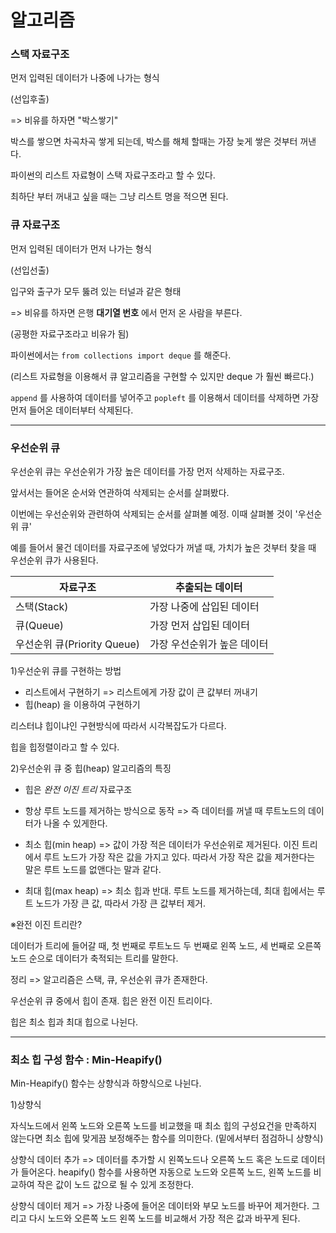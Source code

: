 # 알고리즘



### 스택 자료구조



먼저 입력된 데이터가 나중에 나가는 형식

(선입후출)

=> 비유를 하자면 "박스쌓기"

박스를 쌓으면 차곡차곡 쌓게 되는데, 박스를 해체 할때는 가장 늦게 쌓은 것부터 꺼낸다.



파이썬의 리스트 자료형이 스택 자료구조라고 할 수 있다.

최하단 부터 꺼내고 싶을 때는 그냥 리스트 명을 적으면 된다.



### 큐 자료구조



먼저 입력된 데이터가 먼저 나가는 형식

(선입선출)

입구와 출구가 모두 뚫려  있는 터널과 같은 형태

=> 비유를 하자면 은행 **대기열 번호** 에서 먼저 온 사람을 부른다.

(공평한 자료구조라고 비유가 됨)



파이썬에서는 `from collections import deque` 를 해준다.

(리스트 자료형을 이용해서 큐 알고리즘을 구현할 수 있지만 deque 가 훨씬 빠르다.)

`append` 를 사용하여 데이터를 넣어주고 `popleft` 를 이용해서 데이터를 삭제하면 가장 먼저 들어온 데이터부터 삭제된다.

<hr>

### 우선순위 큐



우선순위 큐는 우선순위가 가장 높은 데이터를 가장 먼저 삭제하는 자료구조.

앞서서는 들어온 순서와 연관하여 삭제되는 순서를 살펴봤다. 

이번에는 우선순위와 관련하여 삭제되는 순서를 살펴볼 예정. 이때 살펴볼 것이 '우선순위 큐'

예를 들어서 물건 데이터를 자료구조에 넣었다가 꺼낼 때, 가치가 높은 것부터 찾을 때 우선순위 큐가 사용된다.



| 자료구조                    | 추출되는 데이터             |
| --------------------------- | --------------------------- |
| 스택(Stack)                 | 가장 나중에 삽입된 데이터   |
| 큐(Queue)                   | 가장 먼저 삽입된 데이터     |
| 우선순위 큐(Priority Queue) | 가장 우선순위가 높은 데이터 |



1)우선순위 큐를 구현하는 방법

- 리스트에서 구현하기 => 리스트에게 가장 값이 큰 값부터 꺼내기
- 힙(heap) 을 이용하여 구현하기



리스터냐 힙이냐인 구현방식에 따라서 시각복잡도가 다르다.

힙을  힙정렬이라고 할 수 있다.



2)우선순위 큐 중 힙(heap) 알고리즘의 특징

- 힙은 *완전 이진 트리*  자료구조
- 항상 루트 노드를 제거하는 방식으로 동작 => 즉 데이터를 꺼낼 때 루트노드의 데이터가 나올 수 있게한다.
- 최소 힙(min heap) => 값이 가장 적은 데이터가 우선순위로 제거된다. 이진 트리에서 루트 노드가 가장 작은 값을 가지고 있다. 따라서 가장 작은 값을 제거한다는 말은 루트 노드를 없앤다는 말과 같다.

- 최대 힙(max heap) => 최소 힙과 반대. 루트 노드를 제거하는데, 최대 힙에서는 루트 노드가 가장 큰 값, 따라서 가장 큰 값부터 제거.



※완전 이진 트리란? 

데이터가 트리에 들어갈 때, 첫 번째로 루트노드 두 번째로 왼쪽 노드, 세 번째로 오른쪽 노드 순으로 데이터가 축적되는 트리를 말한다.



정리 => 알고리즘은 스택, 큐, 우선순위 큐가 존재한다.

우선순위 큐 중에서 힙이 존재. 힙은 완전 이진 트리이다.

힙은 최소 힙과 최대 힙으로 나뉜다. 



<hr>

### 최소 힙 구성 함수 : Min-Heapify()



Min-Heapify() 함수는 상향식과 하향식으로 나뉜다.



1)상향식

자식노드에서 왼쪽 노드와 오른쪽 노드를 비교했을 때 최소 힙의 구성요건을 만족하지 않는다면 최소 힙에 맞게끔 보정해주는 함수를 의미한다. (밑에서부터 점검하니 상향식)



상향식 데이터 추가 => 데이터를 추가할 시  왼쪽노드나 오른쪽 노드 혹은 노드로 데이터가 들어온다. heapify() 함수를 사용하면 자동으로 노드와 오른쪽 노드, 왼쪽 노드를 비교하여 작은 값이 노드 값으로 될 수 있게 조정한다.



상향식 데이터 제거 => 가장 나중에 들어온 데이터와 부모 노드를 바꾸어 제거한다. 그리고 다시 노드와 오른쪽 노드 왼쪽 노드를 비교해서 가장 적은 값과 바꾸게 된다.









